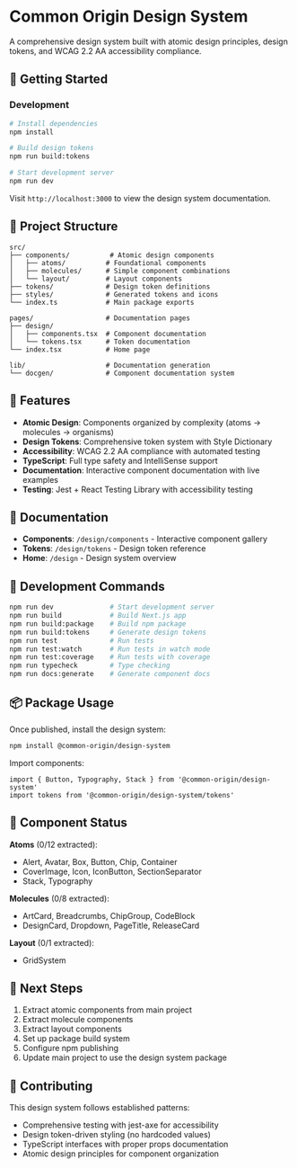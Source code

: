 # Common Origin Design System

A comprehensive design system built with atomic design principles, design tokens, and WCAG 2.2 AA accessibility compliance.

## 🚀 Getting Started

### Development
```bash
# Install dependencies
npm install

# Build design tokens
npm run build:tokens

# Start development server
npm run dev
```

Visit `http://localhost:3000` to view the design system documentation.

## 📁 Project Structure

```
src/
├── components/          # Atomic design components
│   ├── atoms/          # Foundational components
│   ├── molecules/      # Simple component combinations
│   └── layout/         # Layout components
├── tokens/             # Design token definitions
├── styles/             # Generated tokens and icons
└── index.ts            # Main package exports

pages/                  # Documentation pages
├── design/
│   ├── components.tsx  # Component documentation
│   └── tokens.tsx      # Token documentation
└── index.tsx           # Home page

lib/                    # Documentation generation
└── docgen/             # Component documentation system
```

## 🎨 Features

- **Atomic Design**: Components organized by complexity (atoms → molecules → organisms)
- **Design Tokens**: Comprehensive token system with Style Dictionary
- **Accessibility**: WCAG 2.2 AA compliance with automated testing
- **TypeScript**: Full type safety and IntelliSense support
- **Documentation**: Interactive component documentation with live examples
- **Testing**: Jest + React Testing Library with accessibility testing

## 📖 Documentation

- **Components**: `/design/components` - Interactive component gallery
- **Tokens**: `/design/tokens` - Design token reference
- **Home**: `/design` - Design system overview

## 🔧 Development Commands

```bash
npm run dev              # Start development server
npm run build            # Build Next.js app
npm run build:package    # Build npm package
npm run build:tokens     # Generate design tokens
npm run test             # Run tests
npm run test:watch       # Run tests in watch mode
npm run test:coverage    # Run tests with coverage
npm run typecheck        # Type checking
npm run docs:generate    # Generate component docs
```

## 📦 Package Usage

Once published, install the design system:

```bash
npm install @common-origin/design-system
```

Import components:

```tsx
import { Button, Typography, Stack } from '@common-origin/design-system'
import tokens from '@common-origin/design-system/tokens'
```

## 🎯 Component Status

**Atoms** (0/12 extracted):
- Alert, Avatar, Box, Button, Chip, Container
- CoverImage, Icon, IconButton, SectionSeparator
- Stack, Typography

**Molecules** (0/8 extracted):
- ArtCard, Breadcrumbs, ChipGroup, CodeBlock
- DesignCard, Dropdown, PageTitle, ReleaseCard

**Layout** (0/1 extracted):
- GridSystem

## 🚧 Next Steps

1. Extract atomic components from main project
2. Extract molecule components
3. Extract layout components
4. Set up package build system
5. Configure npm publishing
6. Update main project to use the design system package

## 🤝 Contributing

This design system follows established patterns:
- Comprehensive testing with jest-axe for accessibility
- Design token-driven styling (no hardcoded values)
- TypeScript interfaces with proper props documentation
- Atomic design principles for component organization